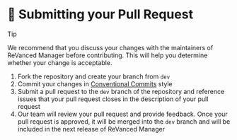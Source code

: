 # 🎉 Submitting your Pull Request

> [!TIP]
> We recommend that you discuss your changes with 
> the maintainers of ReVanced Manager before contributing. 
> This will help you determine whether your change is acceptable.

1. Fork the repository and create your branch from `dev`
2. Commit your changes in [Conventional Commits](https://www.conventionalcommits.org/en/v1.0.0/) style
3. Submit a pull request to the `dev` branch of the repository and reference issues that your pull request closes in the description of your pull request
4. Our team will review your pull request and provide feedback. Once your pull request is approved, it will be merged into the `dev` branch and will be included in 
   the next release of ReVanced Manager
